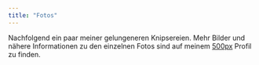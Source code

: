 ```yaml
---
title: "Fotos"
---
```


Nachfolgend ein paar meiner gelungeneren Knipsereien.
Mehr Bilder und nähere Informationen zu den einzelnen Fotos sind auf
meinem [500px](https://500px.com/udogroebner) Profil zu finden.
